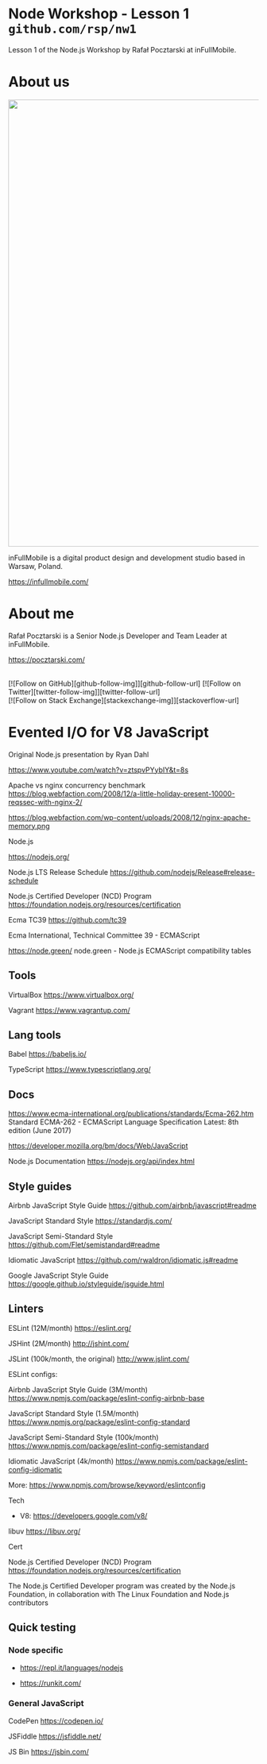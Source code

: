 Node Workshop - Lesson 1<br/>`github.com/rsp/nw1`
=

Lesson 1 of the
Node.js Workshop by Rafał Pocztarski at inFullMobile.

About us
=

<img src="https://infullmobile.com/wp-content/themes/ifm_simple/img/svg/logo_dark.svg" width="900">

inFullMobile is a digital product design and development studio based in Warsaw, Poland.

https://infullmobile.com/



About me
=

Rafał Pocztarski is a Senior Node.js Developer and Team Leader at inFullMobile.

https://pocztarski.com/

<br/>
[![Follow on GitHub][github-follow-img]][github-follow-url]
[![Follow on Twitter][twitter-follow-img]][twitter-follow-url]
<br/>
[![Follow on Stack Exchange][stackexchange-img]][stackoverflow-url]



Evented I/O for V8 JavaScript
=

Original Node.js presentation by Ryan Dahl

https://www.youtube.com/watch?v=ztspvPYybIY&t=8s


Apache vs nginx concurrency benchmark
https://blog.webfaction.com/2008/12/a-little-holiday-present-10000-reqssec-with-nginx-2/


https://blog.webfaction.com/wp-content/uploads/2008/12/nginx-apache-memory.png



Node.js

https://nodejs.org/


Node.js LTS Release Schedule
https://github.com/nodejs/Release#release-schedule

Node.js Certified Developer (NCD) Program
https://foundation.nodejs.org/resources/certification



Ecma TC39 https://github.com/tc39

Ecma International, Technical Committee 39 - ECMAScript


https://node.green/
node.green - Node.js ECMAScript compatibility tables 


Tools
-
VirtualBox
https://www.virtualbox.org/


Vagrant
https://www.vagrantup.com/



Lang tools
-

Babel
https://babeljs.io/

TypeScript
https://www.typescriptlang.org/


Docs
-


https://www.ecma-international.org/publications/standards/Ecma-262.htm
Standard ECMA-262 - ECMAScript Language Specification 
Latest: 8th edition (June 2017)


https://developer.mozilla.org/bm/docs/Web/JavaScript

Node.js Documentation
https://nodejs.org/api/index.html


Style guides
-

Airbnb JavaScript Style Guide
https://github.com/airbnb/javascript#readme

JavaScript Standard Style
https://standardjs.com/

JavaScript Semi-Standard Style
https://github.com/Flet/semistandard#readme

Idiomatic JavaScript
https://github.com/rwaldron/idiomatic.js#readme


Google JavaScript Style Guide
https://google.github.io/styleguide/jsguide.html


Linters
-

ESLint (12M/month)
https://eslint.org/

JSHint (2M/month)
http://jshint.com/

JSLint (100k/month, the original)
http://www.jslint.com/

ESLint configs:

Airbnb JavaScript Style Guide (3M/month)
https://www.npmjs.com/package/eslint-config-airbnb-base

JavaScript Standard Style (1.5M/month)
https://www.npmjs.org/package/eslint-config-standard

JavaScript Semi-Standard Style (100k/month)
https://www.npmjs.com/package/eslint-config-semistandard

Idiomatic JavaScript (4k/month)
https://www.npmjs.com/package/eslint-config-idiomatic

More:
https://www.npmjs.com/browse/keyword/eslintconfig




Tech

- V8: https://developers.google.com/v8/

libuv
https://libuv.org/


Cert

Node.js Certified Developer (NCD) Program
https://foundation.nodejs.org/resources/certification

The Node.js Certified Developer program was created by the Node.js Foundation, in collaboration with The Linux Foundation and Node.js contributors



Quick testing
-

### Node specific

- https://repl.it/languages/nodejs

- https://runkit.com/

### General JavaScript

CodePen https://codepen.io/

JSFiddle https://jsfiddle.net/

JS Bin https://jsbin.com/




[stats-url]: http://npm-stat.com/charts.html?package=ifm-lw-r2-c
[github-follow-url]: https://github.com/rsp
[github-follow-img]: https://img.shields.io/github/followers/rsp.svg?style=social&label=Follow
[twitter-follow-url]: https://twitter.com/intent/follow?screen_name=pocztarski
[twitter-follow-img]: https://img.shields.io/twitter/follow/pocztarski.svg?style=social&label=Follow
[stackoverflow-url]: https://stackoverflow.com/users/613198/rsp
[stackexchange-url]: https://stackexchange.com/users/303952/rsp
[stackexchange-img]: https://stackexchange.com/users/flair/303952.png
